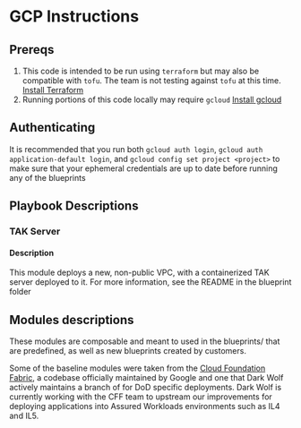 # GCP Instructions

## Prereqs

1. This code is intended to be run using `terraform` but may also be compatible with `tofu`. The team is not testing against `tofu` at this time. [Install Terraform](https://developer.hashicorp.com/terraform/tutorials/aws-get-started/install-cli)
1. Running portions of this code locally may require `gcloud`  [Install gcloud](https://cloud.google.com/sdk/docs/install)

## Authenticating

It is recommended that you run both `gcloud auth login`, `gcloud auth application-default login`, and `gcloud config set project <project>` to make sure that your ephemeral credentials are up to date before running any of the blueprints

## Playbook Descriptions

### TAK Server

#### Description

This module deploys a new, non-public VPC, with a containerized TAK server deployed to it. For more information, see the README in the blueprint folder


## Modules descriptions

These modules are composable and meant to used in the blueprints/ that are predefined, as well as new blueprints created by customers.

Some of the baseline modules were taken from the [Cloud Foundation Fabric](https://github.com/GoogleCloudPlatform/cloud-foundation-fabric/tree/master/modules), a codebase officially maintained by Google and one that Dark Wolf actively maintains a branch of for DoD specific deployments. Dark Wolf is currently working with the CFF team to upstream our improvements for deploying applications into Assured Workloads environments such as IL4 and IL5.
